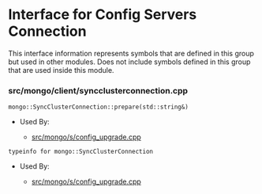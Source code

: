 
# Interface for Config Servers Connection
This interface information represents symbols that are defined in this group but used in other modules.  Does not include symbols defined in this group that are used inside this module.

### src/mongo/client/syncclusterconnection.cpp

<div></div>

    mongo::SyncClusterConnection::prepare(std::string&)

- Used By:

    - [src/mongo/s/config\_upgrade.cpp](../../../../sharding/sharding)

<div></div>

    typeinfo for mongo::SyncClusterConnection

- Used By:

    - [src/mongo/s/config\_upgrade.cpp](../../../../sharding/sharding)
